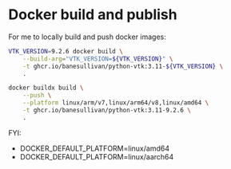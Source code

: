 # Docker build and publish

For me to locally build and push docker images:

```bash
VTK_VERSION=9.2.6 docker build \
    --build-arg="VTK_VERSION=${VTK_VERSION}" \
    -t ghcr.io/banesullivan/python-vtk:3.11-${VTK_VERSION} \
    .

docker buildx build \
    --push \
    --platform linux/arm/v7,linux/arm64/v8,linux/amd64 \
    -t ghcr.io/banesullivan/python-vtk:3.11-9.2.6 \
    .
```

FYI:

- DOCKER_DEFAULT_PLATFORM=linux/amd64
- DOCKER_DEFAULT_PLATFORM=linux/aarch64
